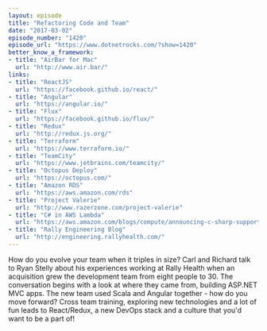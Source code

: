 ```yaml
---
layout: episode
title: "Refactoring Code and Team"
date: "2017-03-02"
episode_number: "1420"
episode_url: "https://www.dotnetrocks.com/?show=1420"
better_know_a_framework:
- title: "AirBar for Mac"
  url: "http://www.air.bar/"
links:
- title: "ReactJS"
  url: "https://facebook.github.io/react/"
- title: "Angular"
  url: "https://angular.io/"
- title: "Flux"
  url: "https://facebook.github.io/flux/"
- title: "Redux"
  url: "http://redux.js.org/"
- title: "Terraform"
  url: "https://www.terraform.io/"
- title: "TeamCity"
  url: "https://www.jetbrains.com/teamcity/"
- title: "Octopus Deploy"
  url: "https://octopus.com/"
- title: "Amazon RDS"
  url: "https://aws.amazon.com/rds"
- title: "Project Valerie"
  url: "http://www.razerzone.com/project-valerie"
- title: "C# in AWS Lambda"
  url: "https://aws.amazon.com/blogs/compute/announcing-c-sharp-support-for-aws-lambda/"
- title: "Rally Engineering Blog"
  url: "http://engineering.rallyhealth.com/"
---
```


How do you evolve your team when it triples in size? Carl and Richard talk to Ryan Stelly about his experiences working at Rally Health when an acquisition grew the development team from eight people to 30. The conversation begins with a look at where they came from, building ASP.NET MVC apps. The new team used Scala and Angular together - how do you move forward? Cross team training, exploring new technologies and a lot of fun leads to React/Redux, a new DevOps stack and a culture that you'd want to be a part of!
